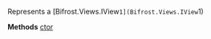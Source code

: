 Represents a [Bifrost.Views.IView`1](Bifrost.Views.IView`1)

**Methods**
[ctor](Bifrost.Views.View`1.ctor)
